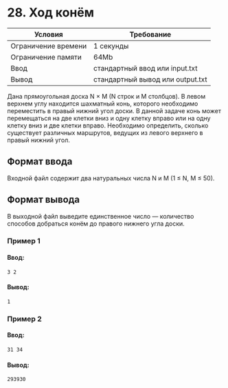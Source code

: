 # 28. Ход конём

| Условия             | Требование                         |
| ------------------- | ---------------------------------- | 
| Ограничение времени | 1 секунды                          |
| Ограничение памяти  | 64Mb                               |
| Ввод                | стандартный ввод или input.txt     |
| Вывод               | стандартный вывод или output.txt   |

Дана прямоугольная доска N × M (N строк и M столбцов). В левом верхнем углу находится шахматный конь, которого необходимо переместить в правый нижний угол доски. В данной задаче конь может перемещаться на две клетки вниз и одну клетку вправо или на одну клетку вниз и две клетки вправо.
Необходимо определить, сколько существует различных маршрутов, ведущих из левого верхнего в правый нижний угол.

## Формат ввода
Входной файл содержит два натуральных числа N и M (1 ≤ N, M ≤ 50).

## Формат вывода
В выходной файл выведите единственное число — количество способов добраться конём до правого нижнего угла доски.

### Пример 1
#### Ввод:
```
3 2
```
#### Вывод:
```
1
```
### Пример 2
#### Ввод:
```
31 34
```
#### Вывод:
```
293930
```